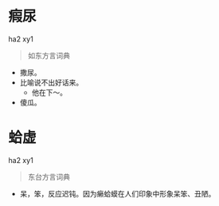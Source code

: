 # 瘕尿
ha2 xy1
> 如东方言词典
- 撒尿。
- 比喻说不出好话来。
  - 他在下～。
- 傻瓜。

# 蛤虚
ha2 xy1
> 东台方言词典
- 呆，笨，反应迟钝。因为癞蛤蟆在人们印象中形象呆笨、丑陋。
